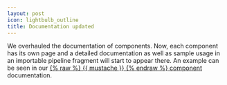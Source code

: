 ```yaml
---
layout: post
icon: lightbulb_outline
title: Documentation updated
---
```


We overhauled the documentation of components.
Now, each component has its own page and a detailed documentation as well as sample usage in an importable pipeline fragment will start to appear there.
An example can be seen in our <a href="http://localhost:4000/components/t-mustache">{% raw %} {{ mustache }} {% endraw %} component</a> documentation.